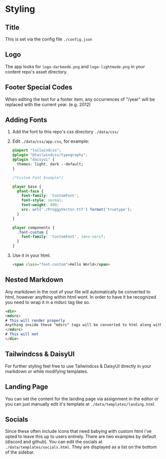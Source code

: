 # Styling

## Title

This is set via the config file `./config.json`

## Logo

The app looks for `logo-darkmode.png` and `logo-lightmode.png` in your content repo's asset directory.

## Footer Special Codes

When editing the text for a footer item, any occurrences of "/year" will be replaced with the current year. (e.g. 2012)

## Adding Fonts

1. Add the font to this repo's css directory `./data/css/`
2. Edit `./data/css/app.css`, for example:

    ```css
    @import "tailwindcss";
    @plugin "@tailwindcss/typography";
    @plugin "daisyui" {
      themes: light, dark --default;
    }

    /*Custom Font Example*/

    @layer base {
      @font-face {
        font-family: 'CustomFont';
        font-style: normal;
        font-weight: 400;
        src: url('./ProggyVector.ttf') format('truetype');
      }
    }

    @layer components {
      .font-custom {
        font-family: 'CustomFont', sans-serif;
      }
    }
    ```

3. Use it in your html.

    ```html
    <span class="font-custom">Hello World</span>
    ```

## Nested Markdown

Any markdown in the root of your file will automatically be converted to html, however anything within html wont. In order to have it be recognized you need to wrap it in a mdsrc tag like so.

```markdown
<div>
<mdsrc>
# This will render properly
Anything inside these "mdsrc" tags will be converted to html along with root level markdown. You can nest like this as deep as you want.
</mdsrc>
# This will not
</div>
```

## Tailwindcss & DaisyUI

For further styling feel free to use Tailwindcss & DaisyUI directly in your markdown or while modifying templates.

## Landing Page

You can set the content for the landing page via assignment in the editor or you can just manually edit it's template at `./data/templates/landing.html`

## Socials

Since these often include icons that need babying with custom html i've opted to leave this up to users entirely. There are two examples by default (discord and github). You can edit the socials at `./data/templates/socials.html`. They are displayed as a list on the bottom of the sidebar.
